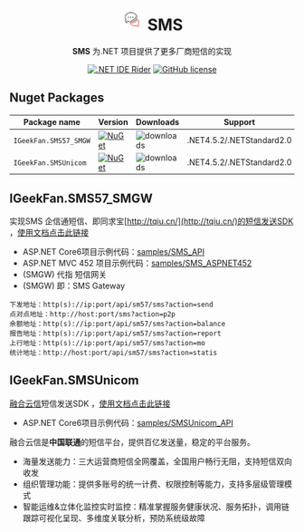 
<div align="center">
<h1 align="center"> <img alt="logo" src="./docs/images/logo.png" width="40px" />  SMS </h1>

**SMS** 为.NET 项目提供了更多厂商短信的实现

[![.NET IDE Rider](https://img.shields.io/static/v1?style=float&logo=rider&label=Rider&message=jetbrains&color=red)](https://www.jetbrains.com/rider/)
[![GitHub license](https://img.shields.io/badge/license-MIT-blue.svg)](https://raw.githubusercontent.com/luoyunchong/SMS/master/LICENSE)
</div>

## Nuget Packages

| Package name| Version| Downloads    |Support|
|  --------- |  --------- |  --------- | ---------
| `IGeekFan.SMS57_SMGW` | [![NuGet](https://img.shields.io/nuget/v/IGeekFan.SMS57_SMGW.svg?style=flat-square&label=nuget&color=fedcba)](https://www.nuget.org/packages/IGeekFan.SMS57_SMGW/) | ![downloads](https://img.shields.io/nuget/dt/IGeekFan.SMS57_SMGW.svg) |.NET4.5.2/.NETStandard2.0
| `IGeekFan.SMSUnicom` | [![NuGet](https://img.shields.io/nuget/v/IGeekFan.SMSUnicom.svg?style=flat-square&label=nuget&color=fedcba)](https://www.nuget.org/packages/IGeekFan.SMSUnicom/) | ![downloads](https://img.shields.io/nuget/dt/IGeekFan.SMSUnicom.svg) |.NET4.5.2/.NETStandard2.0

## IGeekFan.SMS57_SMGW

实现SMS 企信通短信、即同求宝[http://tqiu.cn/](http://tqiu.cn/)的短信发送SDK ，[使用文档点击此链接](./src/SMS57_SMGW/README.md)
- ASP.NET Core6项目示例代码：[samples/SMS_API](./samples/SMS_API/Program.cs)
- ASP.NET MVC 452 项目示例代码：[samples/SMS_ASPNET452](./samples/SMS_ASPNET452/Controllers/HomeController.cs)
- (SMGW) 代指 短信网关
- (SMGW) 即：SMS Gateway

```
下发地址：http(s)://ip:port/api/sm57/sms?action=send
点对点地址：http://host:port/sms?action=p2p
余额地址：http(s)://ip:port/api/sm57/sms?action=balance
报告地址：http(s)://ip:port/api/sm57/sms?action=report
上行地址：http(s)://ip:port/api/sm57/sms?action=mo
统计地址：http://host:port/api/sm57/sms?action=statis
```

## IGeekFan.SMSUnicom

[融合云信](https://maap.wo.cn/index.html)短信发送SDK ，[使用文档点击此链接](./src/IGeekFan.SMSUnicom/README.md)
- ASP.NET Core6项目示例代码：[samples/SMSUnicom_API](./samples/SMSUnicom_API/Program.cs)

融合云信是**中国联通**的短信平台，提供百亿发送量，稳定的平台服务。
- 海量发送能力：三大运营商短信全网覆盖，全国用户畅行无阻，支持短信双向收发
- 组织管理功能：提供多账号的统一计费、权限控制等能力，支持多层级管理模式
- 智能运维&立体化监控实时监控：精准掌握服务健康状况、服务拓扑，调用链跟踪可视化呈现、多维度关联分析，预防系统级故障